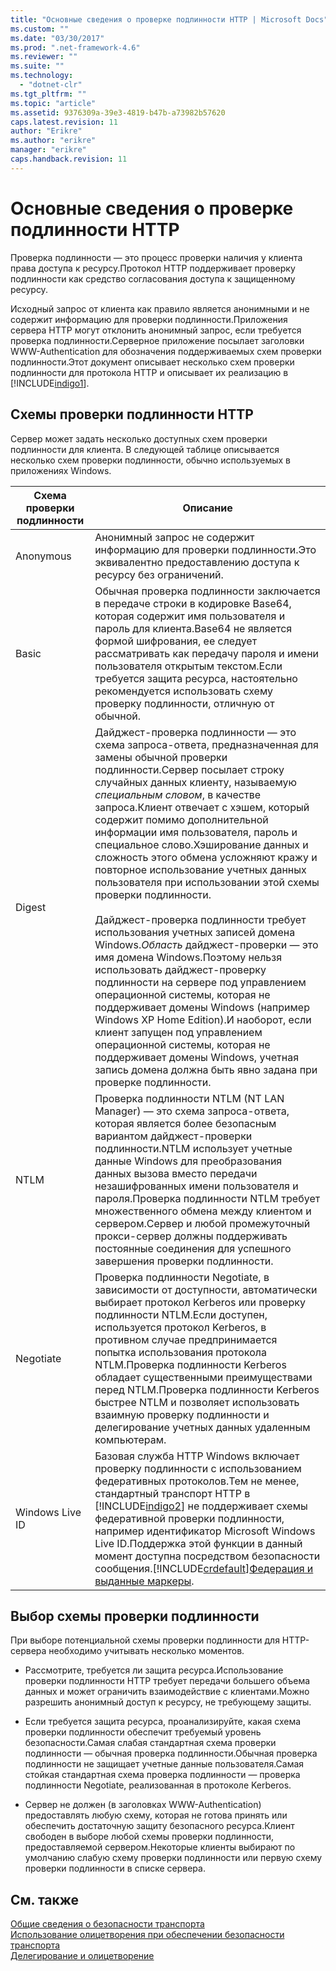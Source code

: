 ```yaml
---
title: "Основные сведения о проверке подлинности HTTP | Microsoft Docs"
ms.custom: ""
ms.date: "03/30/2017"
ms.prod: ".net-framework-4.6"
ms.reviewer: ""
ms.suite: ""
ms.technology: 
  - "dotnet-clr"
ms.tgt_pltfrm: ""
ms.topic: "article"
ms.assetid: 9376309a-39e3-4819-b47b-a73982b57620
caps.latest.revision: 11
author: "Erikre"
ms.author: "erikre"
manager: "erikre"
caps.handback.revision: 11
---
```

# Основные сведения о проверке подлинности HTTP
Проверка подлинности — это процесс проверки наличия у клиента права доступа к ресурсу.Протокол HTTP поддерживает проверку подлинности как средство согласования доступа к защищенному ресурсу.  
  
 Исходный запрос от клиента как правило является анонимными и не содержит информацию для проверки подлинности.Приложения сервера HTTP могут отклонить анонимный запрос, если требуется проверка подлинности.Серверное приложение посылает заголовки WWW\-Authentication для обозначения поддерживаемых схем проверки подлинности.Этот документ описывает несколько схем проверки подлинности для протокола HTTP и описывает их реализацию в [!INCLUDE[indigo1](../../../../includes/indigo1-md.md)].  
  
## Схемы проверки подлинности HTTP  
 Сервер может задать несколько доступных схем проверки подлинности для клиента. В следующей таблице описывается несколько схем проверки подлинности, обычно используемых в приложениях Windows.  
  
|Схема проверки подлинности|Описание|  
|--------------------------------|--------------|  
|Anonymous|Анонимный запрос не содержит информацию для проверки подлинности.Это эквивалентно предоставлению доступа к ресурсу без ограничений.|  
|Basic|Обычная проверка подлинности заключается в передаче строки в кодировке Base64, которая содержит имя пользователя и пароль для клиента.Base64 не является формой шифрования, ее следует рассматривать как передачу пароля и имени пользователя открытым текстом.Если требуется защита ресурса, настоятельно рекомендуется использовать схему проверку подлинности, отличную от обычной.|  
|Digest|Дайджест\-проверка подлинности — это схема запроса\-ответа, предназначенная для замены обычной проверки подлинности.Сервер посылает строку случайных данных клиенту, называемую *специальным словом*, в качестве запроса.Клиент отвечает с хэшем, который содержит помимо дополнительной информации имя пользователя, пароль и специальное слово.Хэширование данных и сложность этого обмена усложняют кражу и повторное использование учетных данных пользователя при использовании этой схемы проверки подлинности.<br /><br /> Дайджест\-проверка подлинности требует использования учетных записей домена Windows.*Область* дайджест\-проверки — это имя домена Windows.Поэтому нельзя использовать дайджест\-проверку подлинности на сервере под управлением операционной системы, которая не поддерживает домены Windows \(например Windows XP Home Edition\).И наоборот, если клиент запущен под управлением операционной системы, которая не поддерживает домены Windows, учетная запись домена должна быть явно задана при проверке подлинности.|  
|NTLM|Проверка подлинности NTLM \(NT LAN Manager\) — это схема запроса\-ответа, которая является более безопасным вариантом дайджест\-проверки подлинности.NTLM использует учетные данные Windows для преобразования данных вызова вместо передачи незашифрованных имени пользователя и пароля.Проверка подлинности NTLM требует множественного обмена между клиентом и сервером.Сервер и любой промежуточный прокси\-сервер должны поддерживать постоянные соединения для успешного завершения проверки подлинности.|  
|Negotiate|Проверка подлинности Negotiate, в зависимости от доступности, автоматически выбирает протокол Kerberos или проверку подлинности NTLM.Если доступен, используется протокол Kerberos, в противном случае предпринимается попытка использования протокола NTLM.Проверка подлинности Kerberos обладает существенными преимуществами перед NTLM.Проверка подлинности Kerberos быстрее NTLM и позволяет использовать взаимную проверку подлинности и делегирование учетных данных удаленным компьютерам.|  
|Windows Live ID|Базовая служба HTTP Windows включает проверку подлинности с использованием федеративных протоколов.Тем не менее, стандартный транспорт HTTP в [!INCLUDE[indigo2](../../../../includes/indigo2-md.md)] не поддерживает схемы федеративной проверки подлинности, например идентификатор Microsoft Windows Live ID.Поддержка этой функции в данный момент доступна посредством безопасности сообщения.[!INCLUDE[crdefault](../../../../includes/crdefault-md.md)][Федерация и выданные маркеры](../../../../docs/framework/wcf/feature-details/federation-and-issued-tokens.md).|  
  
## Выбор схемы проверки подлинности  
 При выборе потенциальной схемы проверки подлинности для HTTP\-сервера необходимо учитывать несколько моментов.  
  
-   Рассмотрите, требуется ли защита ресурса.Использование проверки подлинности HTTP требует передачи большего объема данных и может ограничить взаимодействие с клиентами.Можно разрешить анонимный доступ к ресурсу, не требующему защиты.  
  
-   Если требуется защита ресурса, проанализируйте, какая схема проверки подлинности обеспечит требуемый уровень безопасности.Самая слабая стандартная схема проверки подлинности — обычная проверка подлинности.Обычная проверка подлинности не защищает учетные данные пользователя.Самая стойкая стандартная схема проверка подлинности — проверка подлинности Negotiate, реализованная в протоколе Kerberos.  
  
-   Сервер не должен \(в заголовках WWW\-Authentication\) предоставлять любую схему, которая не готова принять или обеспечить достаточную защиту безопасного ресурса.Клиент свободен в выборе любой схемы проверки подлинности, предоставляемой сервером.Некоторые клиенты выбирают по умолчанию слабую схему проверки подлинности или первую схему проверки подлинности в списке сервера.  
  
## См. также  
 [Общие сведения о безопасности транспорта](../../../../docs/framework/wcf/feature-details/transport-security-overview.md)   
 [Использование олицетворения при обеспечении безопасности транспорта](../../../../docs/framework/wcf/feature-details/using-impersonation-with-transport-security.md)   
 [Делегирование и олицетворение](../../../../docs/framework/wcf/feature-details/delegation-and-impersonation-with-wcf.md)